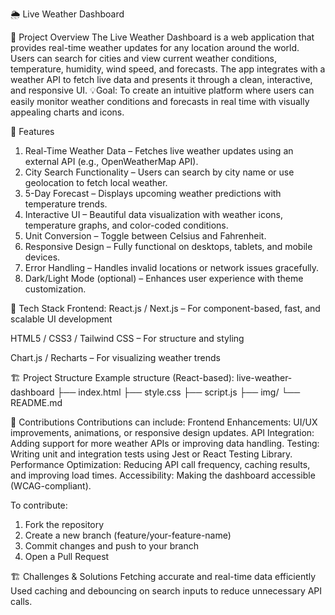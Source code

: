 🌦️ Live Weather Dashboard

🧭	Project Overview
      			The Live Weather Dashboard is a web application that provides real-time weather updates for any location around the world. Users can search for cities and view current weather conditions, temperature, humidity, wind speed, and forecasts. The app integrates with a weather API to fetch live data and presents it through a clean, interactive, and responsive UI.
💡Goal:
To create an intuitive platform where users can easily monitor weather conditions and forecasts in real time with visually appealing charts and icons.

🚀	Features
1.	Real-Time Weather Data – Fetches live weather updates using an external API (e.g., OpenWeatherMap API).
2.	City Search Functionality – Users can search by city name or use geolocation to fetch local weather.
3.	5-Day Forecast – Displays upcoming weather predictions with temperature trends.
4.	Interactive UI – Beautiful data visualization with weather icons, temperature graphs, and color-coded conditions.
5.	Unit Conversion – Toggle between Celsius and Fahrenheit.
6.	Responsive Design – Fully functional on desktops, tablets, and mobile devices.
7.	Error Handling – Handles invalid locations or network issues gracefully.
8.	Dark/Light Mode (optional) – Enhances user experience with theme customization.

🧰 Tech Stack
Frontend:
React.js / Next.js – For component-based, fast, and scalable UI development

HTML5 / CSS3 / Tailwind CSS – For structure and styling

Chart.js / Recharts – For visualizing weather trends

🏗️  Project Structure
Example structure (React-based):
live-weather-dashboard
├── index.html ├── style.css ├── script.js ├── img/ └── README.md

🤝 	Contributions
Contributions can include:
Frontend Enhancements: UI/UX improvements, animations, or responsive design updates.
API Integration: Adding support for more weather APIs or improving data handling.
Testing: Writing unit and integration tests using Jest or React Testing Library.
Performance Optimization: Reducing API call frequency, caching results, and improving load times.
Accessibility: Making the dashboard accessible (WCAG-compliant).

To contribute:
1. Fork the repository
2. Create a new branch (feature/your-feature-name)
3. Commit changes and push to your branch
4. Open a Pull Request

🏗️ 	Challenges & Solutions
Fetching accurate and real-time data efficiently	Used caching and debouncing on search inputs to reduce unnecessary API calls.
